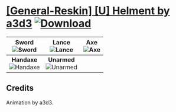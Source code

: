 # [\[General-Reskin\] \[U\] Helment by a3d3](https://github.com/Klokinator/FE-Repo/tree/main/Battle%20Animations/Infantry%20-%20Knights,%20Generals,%20Armors/%5BGeneral-Reskin%5D%20%5BU%5D%20Helment%20by%20a3d3) [![Download](https://img.shields.io/badge/Download--red?style=social&logo=github)](https://minhaskamal.github.io/DownGit/#/home?url=https://github.com/Klokinator/FE-Repo/tree/main/Battle%20Animations/Infantry%20-%20Knights,%20Generals,%20Armors/%5BGeneral-Reskin%5D%20%5BU%5D%20Helment%20by%20a3d3)

| <b>Sword</b><br/><img alt="Sword" src="https://raw.githubusercontent.com/Klokinator/FE-Repo/main/Battle%20Animations/Infantry%20-%20Knights,%20Generals,%20Armors/%5BGeneral-Reskin%5D%20%5BU%5D%20Helment%20by%20a3d3/1.%20Sword/Sword.gif"/> | <b>Lance</b><br/><img alt="Lance" src="https://raw.githubusercontent.com/Klokinator/FE-Repo/main/Battle%20Animations/Infantry%20-%20Knights,%20Generals,%20Armors/%5BGeneral-Reskin%5D%20%5BU%5D%20Helment%20by%20a3d3/2.%20Lance/Lance.gif"/> | <b>Axe</b><br/><img alt="Axe" src="https://raw.githubusercontent.com/Klokinator/FE-Repo/main/Battle%20Animations/Infantry%20-%20Knights,%20Generals,%20Armors/%5BGeneral-Reskin%5D%20%5BU%5D%20Helment%20by%20a3d3/3.%20Axe/Axe.gif"/> |
| :---: | :---: | :---: |
| <b>Handaxe</b><br/><img alt="Handaxe" src="https://raw.githubusercontent.com/Klokinator/FE-Repo/main/Battle%20Animations/Infantry%20-%20Knights,%20Generals,%20Armors/%5BGeneral-Reskin%5D%20%5BU%5D%20Helment%20by%20a3d3/4.%20Handaxe/Handaxe.gif"/> | <b>Unarmed</b><br/><img alt="Unarmed" src="https://raw.githubusercontent.com/Klokinator/FE-Repo/main/Battle%20Animations/Infantry%20-%20Knights,%20Generals,%20Armors/%5BGeneral-Reskin%5D%20%5BU%5D%20Helment%20by%20a3d3/8.%20Unarmed/Unarmed.gif"/> |

## Credits

Animation by a3d3.

